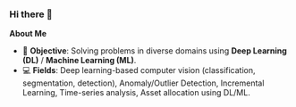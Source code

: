 ### Hi there 👋

**About Me**

<!--- :running: I’m currently working at **?**-->
- :star2: **Objective**: Solving problems in diverse domains using **Deep Learning (DL)** / **Machine Learning (ML)**.
- :computer: **Fields**: Deep learning-based computer vision (classification, segmentation, detection), Anomaly/Outlier Detection, Incremental Learning, Time-series analysis, Asset allocation using DL/ML.


<!--
**EunsungKim-kr/EunsungKim-kr** is a ✨ _special_ ✨ repository because its `README.md` (this file) appears on your GitHub profile.

Here are some ideas to get you started:

- 🔭 I’m currently working on ...
- 🌱 I’m currently learning ...
- 👯 I’m looking to collaborate on ...
- 🤔 I’m looking for help with ...
- 💬 Ask me about ...
- 📫 How to reach me: ...
- 😄 Pronouns: ...
- ⚡ Fun fact: ...
-->
